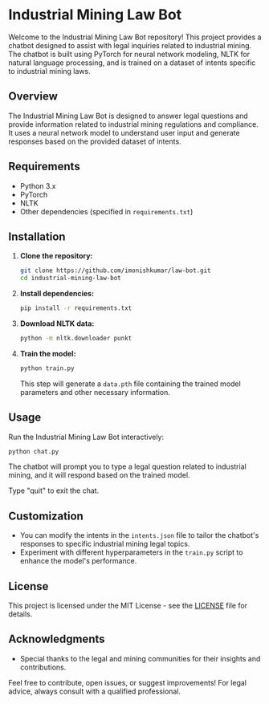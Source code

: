 
# Industrial Mining Law Bot

Welcome to the Industrial Mining Law Bot repository! This project provides a chatbot designed to assist with legal inquiries related to industrial mining. The chatbot is built using PyTorch for neural network modeling, NLTK for natural language processing, and is trained on a dataset of intents specific to industrial mining laws.

## Overview

The Industrial Mining Law Bot is designed to answer legal questions and provide information related to industrial mining regulations and compliance. It uses a neural network model to understand user input and generate responses based on the provided dataset of intents.

## Requirements

- Python 3.x
- PyTorch
- NLTK
- Other dependencies (specified in `requirements.txt`)

## Installation

1. **Clone the repository:**

   ```bash
   git clone https://github.com/imonishkumar/law-bot.git
   cd industrial-mining-law-bot
   ```

2. **Install dependencies:**

   ```bash
   pip install -r requirements.txt
   ```

3. **Download NLTK data:**

   ```bash
   python -m nltk.downloader punkt
   ```

4. **Train the model:**

   ```bash
   python train.py
   ```

   This step will generate a `data.pth` file containing the trained model parameters and other necessary information.

## Usage

Run the Industrial Mining Law Bot interactively:

```bash
python chat.py
```

The chatbot will prompt you to type a legal question related to industrial mining, and it will respond based on the trained model.

Type "quit" to exit the chat.

## Customization

- You can modify the intents in the `intents.json` file to tailor the chatbot's responses to specific industrial mining legal topics.
- Experiment with different hyperparameters in the `train.py` script to enhance the model's performance.

## License

This project is licensed under the MIT License - see the [LICENSE](LICENSE) file for details.

## Acknowledgments

- Special thanks to the legal and mining communities for their insights and contributions.

Feel free to contribute, open issues, or suggest improvements! For legal advice, always consult with a qualified professional.
